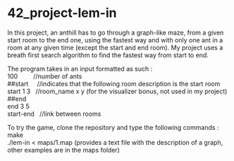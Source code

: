 # 42_project-lem-in
In this project, an anthill has to go through a graph-like maze, from a given start room to the end one, using the fastest way and with only one ant in a room at any given time (except the start and end room). My project uses a breath first search algorithm to find the fastest way from start to end.


The program takes in an input formatted as such :  
100          //number of ants   
##start      //indicates that the following room description is the start room   
start 1 3    //room_name x y (for the visualizer bonus, not used in my project)   
##end   
end 3 5   
start-end    //link between rooms   

To try the game, clone the repository and type the following commands :   
make   
./lem-in < maps/1.map (provides a text file with the description of a graph, other examples are in the maps folder)
